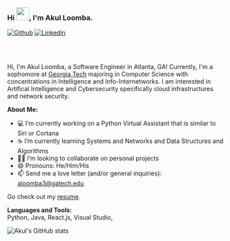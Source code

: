 ### Hi <img src="https://raw.githubusercontent.com/MartinHeinz/MartinHeinz/master/wave.gif" width="30px">, I'm Akul Loomba.

[![Github](https://img.shields.io/badge/-Github-000?style=flat&logo=Github&logoColor=white)](https://github.com/aloom3)
[![Linkedin](https://img.shields.io/badge/-LinkedIn-blue?style=flat&logo=Linkedin&logoColor=white)](https://www.linkedin.com/in/akulloomba/)


<br />
<br />

Hi, I'm Akul Loomba, a Software Engineer in Atlanta, GA! Currently, I'm a sophomore at [Georgia Tech](https://gatech.edu) majoring in Computer Science with concentrations in Intelligence and Info-Internetworks. I am interested in Artifical Intelligence and Cybersecurity specifically cloud infrastructures and network security.


**About Me:**

- 💻 I’m currently working on a Python Virtual Assistant that is similar to Siri or Cortana
- ☕ I’m currently learning Systems and Networks and Data Structures and Algorithms
- 🤼‍♂️ I’m looking to collaborate on personal projects
- 😄 Pronouns: He/Him/His
- 📫 Send me a love letter (and/or general inquiries): aloomba3@gatech.edu

Go check out my [resume](https://1drv.ms/b/s!Aoyi7TMi6v0VqcxWOlSqSiBjQBAMkQ).

**Languages and Tools:**  
Python, Java, React.js, Visual Studio,

![Akul's GitHub stats](https://github-readme-stats.vercel.app/api?username=aloom3&show_icons=true&hide_border=true)
